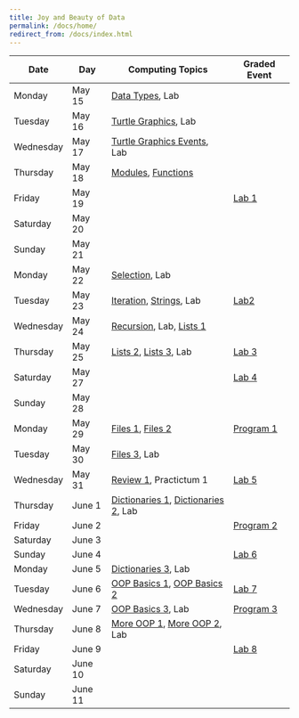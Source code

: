 ```yaml
---
title: Joy and Beauty of Data
permalink: /docs/home/
redirect_from: /docs/index.html
---
```


| Date | Day | Computing Topics | Graded Event |
| --- | --- | --- | --- |
| Monday | May 15 | [Data Types](../1-1), Lab  |   |
| Tuesday | May 16 | [Turtle Graphics](../1-2), Lab  |   |
| Wednesday | May 17 | [Turtle Graphics Events](../1-3), Lab  |   |
| Thursday | May 18 | [Modules](../1-4), [Functions](../2-1)  |   |
| Friday | May 19 |  | [Lab 1](../lab1) |
| Saturday | May 20 |  |  |
| Sunday | May 21 |  |  |
| Monday | May 22 | [Selection](../2-2), Lab  |   |
| Tuesday | May 23 | [Iteration](../2-3), [Strings](../2-4), Lab  | [Lab2](../lab2)  |
| Wednesday | May 24 | [Recursion](../3-1), Lab, [Lists 1](../3-2) | |
| Thursday | May 25 | [Lists 2](../3-3), [Lists 3](../3-31), Lab | [Lab 3](../lab3) |
| Saturday | May 27 | | [Lab 4](../lab4) |
| Sunday | May 28 |  |  |
| Monday | May 29 | [Files 1](../3-4), [Files 2](../4-1) | [Program 1](../prgm1) |
| Tuesday | May 30 | [Files 3](../4-15), Lab |  | 
| Wednesday | May 31 | [Review 1](../review1), Practictum 1 | [Lab 5](../lab5) |
| Thursday | June 1 | [Dictionaries 1](../4-1), [Dictionaries 2](../4-2), Lab |  | 
| Friday | June 2 |   | [Program 2](../prgm2) |
| Saturday | June 3 |  |  |
| Sunday | June 4 |  |  [Lab 6](../lab6) |
| Monday | June 5 | [Dictionaries 3](../4-31), Lab |  |
| Tuesday | June 6 | [OOP Basics 1](../4-4), [OOP Basics 2](../5-1) | [Lab 7](../lab7) |
| Wednesday | June 7 | [OOP Basics 3](../5-11), Lab | [Program 3](../prgm3) | 
| Thursday | June 8 | [More OOP 1](../5-2), [More OOP 2](../5-3), Lab |  |
| Friday | June 9 |   | [Lab 8](../lab8) |
| Saturday | June 10 |  |  |
| Sunday | June 11 |  |  |


